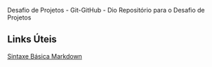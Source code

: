 Desafio de Projetos - Git-GitHub - Dio
Repositório para o Desafio de Projetos 

## Links Úteis
[Sintaxe Básica Markdown](https://www.markdownguide.org/basic-syntax/)
